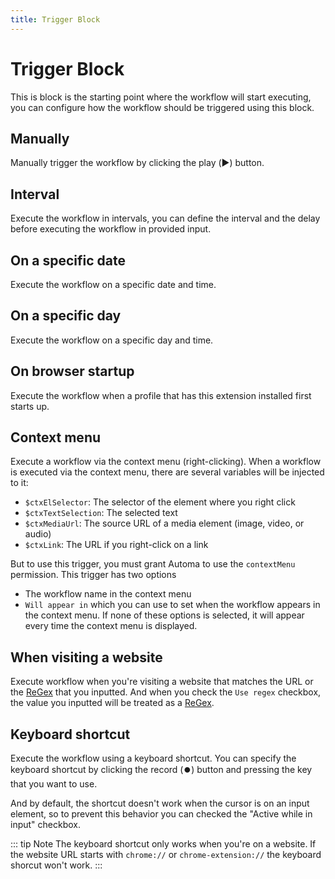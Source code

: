 ```yaml
---
title: Trigger Block
---
```


# Trigger Block
This is block is the starting point where the workflow will start executing, you can configure how the workflow should be triggered using this block.

## Manually
Manually trigger the workflow by clicking the play (▶️) button.

## Interval
Execute the workflow in intervals, you can define the interval and the delay before executing the workflow in provided input.

## On a specific date
Execute the workflow on a specific date and time.

## On a specific day
Execute the workflow on a specific day and time.

## On browser startup
Execute the workflow when a profile that has this extension installed first starts up.

## Context menu
Execute a workflow via the context menu (right-clicking). When a workflow is executed via the context menu, there are several variables will be injected to it:

- `$ctxElSelector`: The selector of the element where you right click
- `$ctxTextSelection`: The selected text
- `$ctxMediaUrl`: The source URL of a media element (image, video, or audio)
- `$ctxLink`: The URL if you right-click on a link

But to use this trigger, you must grant Automa to use the `contextMenu` permission. This trigger has two options

- The workflow name in the context menu
- `Will appear in` which you can use to set when the workflow appears in the context menu. If none of these options is selected, it will appear every time the 
context menu is displayed.

## When visiting a website
Execute workflow when you're visiting a website that matches the URL or the [ReGex](https://developer.mozilla.org/en-US/docs/Web/JavaScript/Guide/Regular_Expressions) that you inputted.
And when you check the `Use regex` checkbox, the value you inputted will be treated as a [ReGex](https://developer.mozilla.org/en-US/docs/Web/JavaScript/Guide/Regular_Expressions).

## Keyboard shortcut
Execute the workflow using a keyboard shortcut. You can specify the keyboard shortcut by clicking the record (⏺️) button and pressing the key that you want to use.

And by default, the shortcut doesn't work when the cursor is on an input element, so to prevent this behavior you can checked the "Active while in input" checkbox.

::: tip Note
The keyboard shortcut only works when you're on a website. If the website URL starts with `chrome://` or `chrome-extension://` the keyboard shorcut won't work.
:::